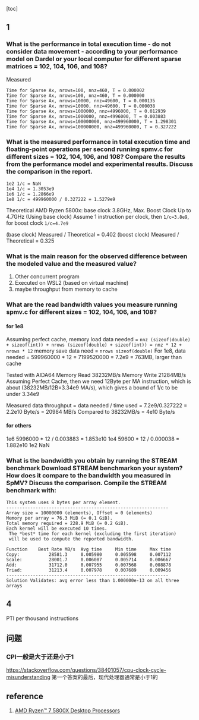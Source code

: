 [toc]

## 1

### What is the performance in total execution time  - do not consider data movement - according to your performance model on Dardel or your local computer for different sparse matrices  = 102, 104, 106, and 108? 

Measured
```
Time for Sparse Ax, nrows=100, nnz=460, T = 0.000002
Time for Sparse Ax, nrows=100, nnz=460, T = 0.000000
Time for Sparse Ax, nrows=10000, nnz=49600, T = 0.000135
Time for Sparse Ax, nrows=10000, nnz=49600, T = 0.000038
Time for Sparse Ax, nrows=1000000, nnz=4996000, T = 0.012939
Time for Sparse Ax, nrows=1000000, nnz=4996000, T = 0.003883
Time for Sparse Ax, nrows=100000000, nnz=499960000, T = 1.298301
Time for Sparse Ax, nrows=100000000, nnz=499960000, T = 0.327222
```

### What is the measured performance in total execution time and floating-point operations per second running spmv.c for different sizes  = 102, 104, 106, and 108? Compare the results from the performance model and experimental results. Discuss the comparison in the report.

```
1e2 1/c = NaN
1e4 1/c = 1.3053e9
1e6 1/c = 1.2866e9
1e8 1/c = 499960000 / 0.327222 = 1.5279e9
```

Theoretical
AMD Ryzen 5800x: base clock 3.8GHz, Max. Boost Clock Up to 4.7GHz 
(Using base clock) Assume 1 instruction per clock, then `1/c=3.8e9`, for boost clock `1/c=4.7e9`

(base clock) Measured / Theoretical = 0.402
(boost clock) Measured / Theoretical = 0.325

### What is the main reason for the observed difference between the modeled value and the measured value?

1. Other concurrent program
2. Executed on WSL2 (based on virtual machine)
3. maybe throughput from memory to cache



### What are the read bandwidth values you measure running spmv.c for different sizes  = 102, 104, 106, and 108?

#### for 1e8

Assuming perfect cache, memory load data needed = `nnz (sizeof(double) + sizeof(int)) + nrows (sizeof(double) + sizeof(int)) = nnz * 12 + nrows * 12`
memory save data need = `nrows sizeof(double)`
For 1e8, data needed = 599960000 * 12 = 7199520000 = 7.2e9 = 763MB, larger than cache

Tested with AIDA64
Memory Read 38232MB/s
Memory Write 21284MB/s
Assuming Perfect Cache, then we need 12Byte per MA instruction, which is about (38232MB/12B=3.34e9 MA/s), which gives a bound of 1/c to be under 3.34e9

Measured data throughput = data needed / time used = 7.2e9/0.327222 = 2.2e10 Byte/s = 20984 MB/s
Compared to 38232MB/s = 4e10 Byte/s

#### for others

1e6 5996000 * 12 / 0.003883 = 1.853e10
1e4 59600 * 12 / 0.000038 = 1.882e10
1e2 NaN

### What is the bandwidth you obtain by running the STREAM benchmark  Download STREAM benchmarkon your system? How does it compare to the bandwidth you measured in SpMV? Discuss the comparison. Compile the STREAM benchmark with:

```
This system uses 8 bytes per array element.
-------------------------------------------------------------
Array size = 10000000 (elements), Offset = 0 (elements)
Memory per array = 76.3 MiB (= 0.1 GiB).
Total memory required = 228.9 MiB (= 0.2 GiB).
Each kernel will be executed 10 times.
 The *best* time for each kernel (excluding the first iteration)
 will be used to compute the reported bandwidth.

Function    Best Rate MB/s  Avg time     Min time     Max time
Copy:           28581.3     0.005980     0.005598     0.007112
Scale:          28001.7     0.006087     0.005714     0.006667
Add:            31712.0     0.007955     0.007568     0.008878
Triad:          31213.4     0.007978     0.007689     0.009456
-------------------------------------------------------------
Solution Validates: avg error less than 1.000000e-13 on all three arrays
```

## 4

PTI per thousand instructions

## 问题

### CPI一般是大于还是小于1

https://stackoverflow.com/questions/38401057/cpu-clock-cycle-misunderstanding
第一个答案的最后，现代处理器通常是小于1的

## reference

1. [AMD Ryzen™ 7 5800X Desktop Processors](https://www.amd.com/en/products/cpu/amd-ryzen-7-5800x)